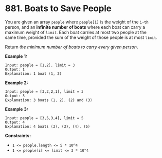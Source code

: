 # 881. Boats to Save People

You are given an array `people` where `people[i]` is the weight of the `i-th` person, and an **infinite number of boats** where each boat can carry a maximum weight of `limit`. Each boat carries at most two people at the same time, provided the sum of the weight of those people is at most `limit`.

Return *the minimum number of boats to carry every given person*.

**Example 1:**

```()
Input: people = [1,2], limit = 3
Output: 1
Explanation: 1 boat (1, 2)
```

**Example 2:**

```()
Input: people = [3,2,2,1], limit = 3
Output: 3
Explanation: 3 boats (1, 2), (2) and (3)
```

**Example 3:**

```()
Input: people = [3,5,3,4], limit = 5
Output: 4
Explanation: 4 boats (3), (3), (4), (5)
```

**Constraints:**

- `1 <= people.length <= 5 * 10^4`
- `1 <= people[i] <= limit <= 3 * 10^4`
